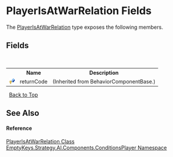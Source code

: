 # PlayerIsAtWarRelation Fields
 

The <a href="T_EmptyKeys_Strategy_AI_Components_ConditionsPlayer_PlayerIsAtWarRelation">PlayerIsAtWarRelation</a> type exposes the following members.


## Fields
&nbsp;<table><tr><th></th><th>Name</th><th>Description</th></tr><tr><td>![Protected field](media/protfield.gif "Protected field")</td><td>returnCode</td><td> (Inherited from BehaviorComponentBase.)</td></tr></table>&nbsp;
<a href="#playerisatwarrelation-fields">Back to Top</a>

## See Also


#### Reference
<a href="T_EmptyKeys_Strategy_AI_Components_ConditionsPlayer_PlayerIsAtWarRelation">PlayerIsAtWarRelation Class</a><br /><a href="N_EmptyKeys_Strategy_AI_Components_ConditionsPlayer">EmptyKeys.Strategy.AI.Components.ConditionsPlayer Namespace</a><br />
